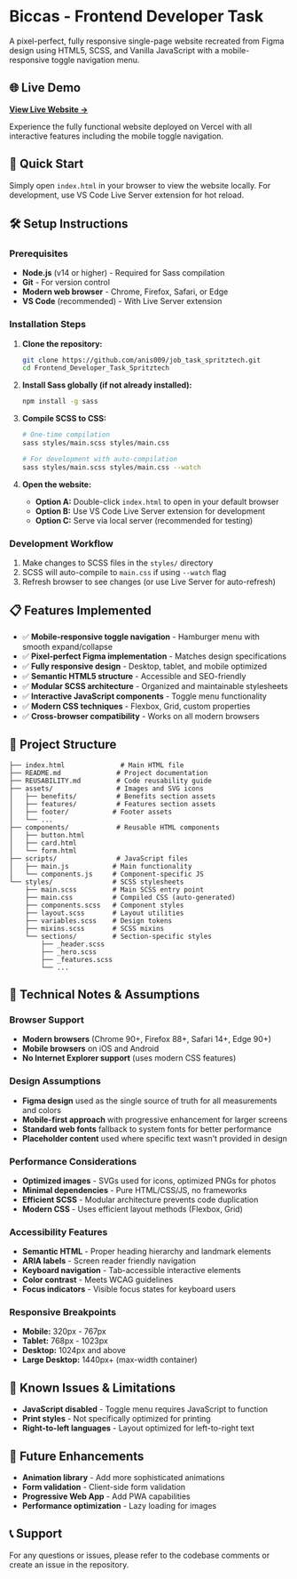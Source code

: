 # Biccas - Frontend Developer Task

A pixel-perfect, fully responsive single-page website recreated from Figma design using HTML5, SCSS, and Vanilla JavaScript with a mobile-responsive toggle navigation menu.

## 🌐 Live Demo

**[View Live Website →](http://jobtask-spritztech.vercel.app/)**

Experience the fully functional website deployed on Vercel with all interactive features including the mobile toggle navigation.

## 🚀 Quick Start

Simply open `index.html` in your browser to view the website locally. For development, use VS Code Live Server extension for hot reload.

## 🛠️ Setup Instructions

### Prerequisites

- **Node.js** (v14 or higher) - Required for Sass compilation
- **Git** - For version control
- **Modern web browser** - Chrome, Firefox, Safari, or Edge
- **VS Code** (recommended) - With Live Server extension

### Installation Steps

1. **Clone the repository:**

   ```bash
   git clone https://github.com/anis009/job_task_spritztech.git
   cd Frontend_Developer_Task_Spritztech
   ```

2. **Install Sass globally (if not already installed):**

   ```bash
   npm install -g sass
   ```

3. **Compile SCSS to CSS:**

   ```bash
   # One-time compilation
   sass styles/main.scss styles/main.css

   # For development with auto-compilation
   sass styles/main.scss styles/main.css --watch
   ```

4. **Open the website:**
   - **Option A:** Double-click `index.html` to open in your default browser
   - **Option B:** Use VS Code Live Server extension for development
   - **Option C:** Serve via local server (recommended for testing)

### Development Workflow

1. Make changes to SCSS files in the `styles/` directory
2. SCSS will auto-compile to `main.css` if using `--watch` flag
3. Refresh browser to see changes (or use Live Server for auto-refresh)

## 📋 Features Implemented

- ✅ **Mobile-responsive toggle navigation** - Hamburger menu with smooth expand/collapse
- ✅ **Pixel-perfect Figma implementation** - Matches design specifications
- ✅ **Fully responsive design** - Desktop, tablet, and mobile optimized
- ✅ **Semantic HTML5 structure** - Accessible and SEO-friendly
- ✅ **Modular SCSS architecture** - Organized and maintainable stylesheets
- ✅ **Interactive JavaScript components** - Toggle menu functionality
- ✅ **Modern CSS techniques** - Flexbox, Grid, custom properties
- ✅ **Cross-browser compatibility** - Works on all modern browsers

## 📁 Project Structure

```
├── index.html              # Main HTML file
├── README.md              # Project documentation
├── REUSABILITY.md         # Code reusability guide
├── assets/                # Images and SVG icons
│   ├── benefits/          # Benefits section assets
│   ├── features/          # Features section assets
│   ├── footer/           # Footer assets
│   └── ...
├── components/            # Reusable HTML components
│   ├── button.html
│   ├── card.html
│   └── form.html
├── scripts/               # JavaScript files
│   ├── main.js           # Main functionality
│   └── components.js     # Component-specific JS
└── styles/               # SCSS stylesheets
    ├── main.scss         # Main SCSS entry point
    ├── main.css          # Compiled CSS (auto-generated)
    ├── components.scss   # Component styles
    ├── layout.scss       # Layout utilities
    ├── variables.scss    # Design tokens
    ├── mixins.scss       # SCSS mixins
    └── sections/         # Section-specific styles
        ├── _header.scss
        ├── _hero.scss
        ├── _features.scss
        └── ...
```

## 🔧 Technical Notes & Assumptions

### Browser Support

- **Modern browsers** (Chrome 90+, Firefox 88+, Safari 14+, Edge 90+)
- **Mobile browsers** on iOS and Android
- **No Internet Explorer support** (uses modern CSS features)

### Design Assumptions

- **Figma design** used as the single source of truth for all measurements and colors
- **Mobile-first approach** with progressive enhancement for larger screens
- **Standard web fonts** fallback to system fonts for better performance
- **Placeholder content** used where specific text wasn't provided in design

### Performance Considerations

- **Optimized images** - SVGs used for icons, optimized PNGs for photos
- **Minimal dependencies** - Pure HTML/CSS/JS, no frameworks
- **Efficient SCSS** - Modular architecture prevents code duplication
- **Modern CSS** - Uses efficient layout methods (Flexbox, Grid)

### Accessibility Features

- **Semantic HTML** - Proper heading hierarchy and landmark elements
- **ARIA labels** - Screen reader friendly navigation
- **Keyboard navigation** - Tab-accessible interactive elements
- **Color contrast** - Meets WCAG guidelines
- **Focus indicators** - Visible focus states for keyboard users

### Responsive Breakpoints

- **Mobile:** 320px - 767px
- **Tablet:** 768px - 1023px
- **Desktop:** 1024px and above
- **Large Desktop:** 1440px+ (max-width container)

## 🐛 Known Issues & Limitations

- **JavaScript disabled** - Toggle menu requires JavaScript to function
- **Print styles** - Not specifically optimized for printing
- **Right-to-left languages** - Layout optimized for left-to-right text

## 🚀 Future Enhancements

- **Animation library** - Add more sophisticated animations
- **Form validation** - Client-side form validation
- **Progressive Web App** - Add PWA capabilities
- **Performance optimization** - Lazy loading for images

## 📞 Support

For any questions or issues, please refer to the codebase comments or create an issue in the repository.
